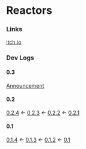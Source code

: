 # Reactors
### Links
[itch.io](https://tgetr.itch.io/reactors)
### Dev Logs
#### 0.3
[Announcement](https://tgetr.itch.io/reactoric/devlog/893817/game-status-update-announcement-of-03)
#### 0.2
[0.2.4](https://tgetr.itch.io/reactors/devlog/891709/buildaplha-024-fatigue-build) <-
[0.2.3](https://tgetr.itch.io/reactors/devlog/881015/buildaplha-023) <-
[0.2.2](https://tgetr.itch.io/reactors/devlog/876883/buildaplha-022) <-
[0.2.1](https://tgetr.itch.io/reactors/devlog/875153/buildearly-aplha-021)
#### 0.1
[0.1.4](https://tgetr.itch.io/reactors/devlog/792026/buildearly-aplha-014) <-
[0.1.3](https://tgetr.itch.io/reactors/devlog/790835/buildearly-aplha-013) <-
[0.1.2](https://tgetr.itch.io/reactors/devlog/775677/buildearly-aplha-012) <-
[0.1](https://tgetr.itch.io/reactors/devlog/766366/buildearly-aplha-01)
